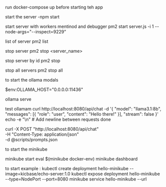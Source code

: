 run docker-compose up before starting teh app 


start the server -npm start 

start server with workers mentinod and debugger pm2 start server.js -i 1 --node-args="--inspect=9229"

list of server pm2 list 

stop server pm2 stop <server_name> 

stop server by id pm2 stop <id>

stop all servers   pm2 stop all 



to start the ollama modals 

$env:OLLAMA_HOST="0.0.0.0:11436"

ollama serve








test ollamam 
curl http://localhost:8080/api/chat -d '{
    "model": "llama3.1:8b",
    "messages": [{
      "role": "user",
      "content": "Hello there!"
    }],
    "stream": false
  }'
  echo -e "\n"  # Add newline between requests
done

curl -X POST "http://localhost:8080/api/chat" \
-H "Content-Type: application/json" \
-d @scripts/prompts.json






to start the minikube 

minikube start
eval $(minikube docker-env)
minikube dashboard

to start example :
kubectl create deployment hello-minikube --image=kicbase/echo-server:1.0
kubectl expose deployment hello-minikube --type=NodePort --port=8080
minikube service hello-minikube --url

